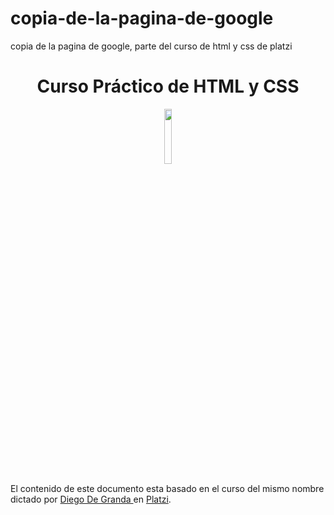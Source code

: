 # copia-de-la-pagina-de-google
copia de la pagina de google, parte del curso de html y css de platzi
 

<div align="center">
  <h1>Curso Práctico de HTML y CSS</h1>
</div>

<div align="center"> 
  <img src="https://static.platzi.com/media/achievements/badge-practico-html-css-1-106665ee-bf4f-4301-8991-1fab9e54a73e.png" width="15%">
</div>


El contenido de este documento esta basado en el curso del mismo nombre dictado por [Diego De Granda ](https://github.com/degranda) en [Platzi](https://platzi.com/).

